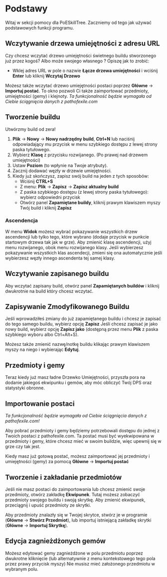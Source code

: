 ﻿# Podstawy

Witaj w sekcji pomocy dla PoESkillTree. Zaczniemy od tego jak używać podstawowych funkcji programu.

## Wczytywanie drzewa umiejętności z adresu URL

Czy chcesz wczytać drzewo umiejętności świetnego buildu stworzonego już przez kogoś? Albo może swojego własnego ? Opiszę jak to zrobić:

* Wklej adres URL w pole o nazwie **Łącze drzewa umiejętności**  i wciśnij **Enter** lub kliknij **Wczytaj Drzewo**

Możesz także wczytać drzewo umiejętności postaci poprzez **Główne** -> **Importuj postać**.
To okno pozwoli Ci także zaimportować przedmioty, umiejętności (gemy) i klejnoty.
*Ta funkcjonalność będzie wymagała od Ciebie ściągnięcia danych z pathofexile.com*

## Tworzenie buildu

Utwórzmy build od zera!

1. **Plik** -> **Nowy** -> **Nowy nadrzędny build**, **Ctrl+N** lub naciśnij odpowiadający mu przycisk w menu szybkiego dostępu z lewej strony paska tytułowego.
2. Wybierz **Klasę** z przycisku rozwijanego. (Po prawej nad drzewem umiejętności)
3. Ustaw **Poziom** (to wpłynie na Twoje atrybuty).
4. Zacznij dodawać węzły w drzewie umiejętności.
5. Kiedy już skończysz, zapisz swój build na jeden z tych sposobów:
   * Wciśnij **CTRL+S**
   * Z menu: **Plik** -> **Zapisz** -> **Zapisz aktualny build**
   * Z paska szybkiego dostępu (z lewej strony paska tytułowego): wybierz odpowiedni przycisk
   * Otwórz panel **Zapamiętane buildy**, kliknij prawym klawiszem myszy Twój build i kliknij **Zapisz**

### Ascendencja

W menu **Widok** możesz wybrać pokazywanie wszystkich drzew ascendencji lub tylko tego, które wybrano (dodaje przycisk w punkcie startowym drzewa tak jak w grze).
Aby zmienić klasę ascendencji, użyj menu rozwijanego, obok menu rozwijanego klasy. Jeśli wybierzesz pokazywanie wszystkich klas ascendecji, zmieni się ona automatycznie jeśli wybierzesz węzły innego ascendenta tej samej klasy.

## Wczytywanie zapisanego buildu

Aby wczytać zapisany build, otwórz panel **Zapamiętanych buildów** i kliknij dwukrotnie na build który chcesz wczytać.

## Zapisywanie Zmodyfikowanego Buildu

Jeśli wprowadziłeś zmiany do już zapamiętanego buildu i chcesz je zapisać do tego samego buildu, wybierz opcję **Zapisz**
Jeśli chcesz zapisać je jako nowy build, wybierz opcję **Zapisz jako** (dostępną przez menu **Plik** z paska szybkiego wyboru albo Ctrl+Alt+S).

Możesz także zmienić nazwę/notkę buildu klikając prawym klawiszem myszy na niego i wybierając **Edytuj**.

## Przedmioty i gemy

Teraz kiedy już masz ładne Drzewko Umiejętności, przyszła pora na dodanie jakiegoś ekwipunku i gemów, aby móc obliczyć Twój DPS oraz statystyki obronne.

## Importowanie postaci

*Ta funkcjonalność będzie wymagała od Ciebie ściągnięcia danych z pathofexile.com!*

Aby pobrać przedmioty i gemy będziemy potrzebowali dostępu do jednej z Twoich postaci z pathofexile.com.
Ta postać musi być wyekwipowana w przedmioty i gemy, które chcesz mieć w swoim buildzie, więc upewnij się w grze czy tak jest.

Kiedy masz już gotową postać, możesz zaimportować jej przedmioty i umiejętności (gemy) za pomocą **Główne** -> **Importuj postać**

## Tworzenie i zakładanie przedmiotów

Jeśli nie masz postaci do zaimportowania lub chcesz zmienić swoje przedmioty, otwórz zakładkę **Ekwipunek**. Tutaj możesz zobaczyć przedmioty swojego buildu i swoją skrytkę.
Aby zmienić ekwipunek, przeciągnij i upuść przedmioty ze skrytki.

Aby przedmioty znalazły się w Twojej skrytce, stwórz je w programie (**Główne** -> **Stwórz Przedmiot**), lub importuj istniejącą zakładkę skrytki (**Główne** -> **Importuj Skrytkę**).

## Edycja zagnieżdżonych gemów

Możesz edytować gemy zagnieżdżone w polu przedmiotu poprzez dwukrotne kliknięcie (lub alternatywnie z menu kontekstowego tego pola przez prawy przycisk myszy)
Nie musisz mieć założonego przedmiotu w wybranym polu.